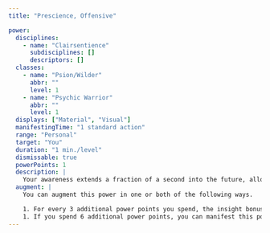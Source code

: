 ```yaml
---
title: "Prescience, Offensive"

power:
  disciplines:
    - name: "Clairsentience"
      subdisciplines: []
      descriptors: []
  classes:
    - name: "Psion/Wilder"
      abbr: ""
      level: 1
    - name: "Psychic Warrior"
      abbr: ""
      level: 1
  displays: ["Material", "Visual"]
  manifestingTime: "1 standard action"
  range: "Personal"
  target: "You"
  duration: "1 min./level"
  dismissable: true
  powerPoints: 1
  description: |
    Your awareness extends a fraction of a second into the future, allowing you to better aim blows against your opponent. You gain a +2 insight bonus on your damage rolls.
  augment: |
    You can augment this power in one or both of the following ways.

    1. For every 3 additional power points you spend, the insight bonus gained on your damage rolls increases by 1.
    1. If you spend 6 additional power points, you can manifest this power as a swift action
---
```

